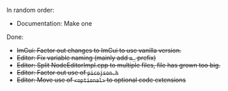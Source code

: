 In random order:
* Documentation: Make one

Done:
* ~~ImGui: Factor out changes to ImGui to use vanilla version.~~
* ~~Editor: Fix variable naming (mainly add `m_` prefix)~~
* ~~Editor: Split NodeEditorImpl.cpp to multiple files, file has grown too big.~~
* ~~Editor: Factor out use of `picojson.h`~~
* ~~Editor: Move use of `<optional>` to optional code extensions~~
